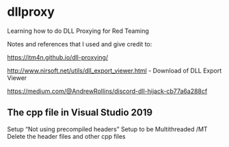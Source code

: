 # dllproxy
Learning how to do DLL Proxying for Red Teaming


Notes and references that I used and give credit to:

https://itm4n.github.io/dll-proxying/

http://www.nirsoft.net/utils/dll_export_viewer.html - Download of DLL Export Viewer

https://medium.com/@AndrewRollins/discord-dll-hijack-cb77a6a288cf

The cpp file in Visual Studio 2019
------------------------------------
Setup “Not using precompiled headers”
Setup to be Multithreaded /MT
Delete the header files and other cpp files
